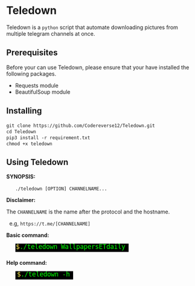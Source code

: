 # Teledown

Teledown is a `python` script that automate downloading pictures from multiple telegram channels at once.
## Prerequisites
Before your can use Teledown, please ensure that your have installed the following packages.
* Requests module
* BeautifulSoup module

## Installing

```
git clone https://github.com/Codereverse12/Teledown.git
cd Teledown
pip3 install -r requirement.txt
chmod +x teledown
```

## Using Teledown
**SYNOPSIS:**

&nbsp;&nbsp;&nbsp;&nbsp;&nbsp;&nbsp;`./teledown [OPTION] CHANNELNAME...`<br/>

**Disclaimer:**

The `CHANNELNAME` is the name after the protocol and the hostname.

&nbsp;&nbsp;e.g,  `https://t.me/[CHANNELNAME]`

**Basic command:**<br/>

&nbsp;&nbsp;&nbsp;&nbsp;&nbsp;&nbsp;![Command to type](./config/cmd.png)<br/><br/>
**Help command:**<br/>

&nbsp;&nbsp;&nbsp;&nbsp;&nbsp;&nbsp;![Command to help](./config/help.png)





